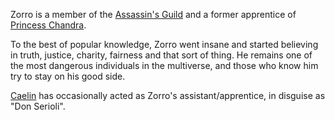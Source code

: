 Zorro is a member of the [Assassin's Guild](ChaosGuilds) and a former apprentice of [Princess Chandra](PrincessChandraOfAssassins).

To the best of popular knowledge, Zorro went insane and started believing in truth, justice, charity, fairness and that sort of thing.  He remains one of the most dangerous individuals in the multiverse, and those who know him try to stay on his good side.

[Caelin](CaelinOfLaetatio) has occasionally acted as Zorro's assistant/apprentice, in disguise as "Don Serioli".
